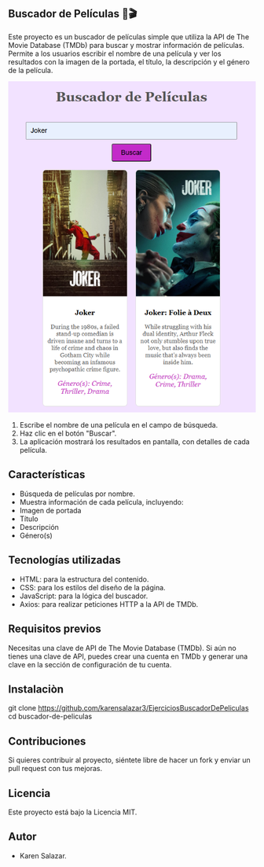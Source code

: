 ## Buscador de Películas 💜🎬
Este proyecto es un buscador de películas simple que utiliza la API de The Movie Database (TMDb) para buscar y mostrar información de películas. Permite a los usuarios escribir el nombre de una película y ver los resultados con la imagen de la portada, el título, la descripción y el género de la película.

![BuscadorDePeliculas](BuscadorDePeliculas.png)

1. Escribe el nombre de una película en el campo de búsqueda.
2. Haz clic en el botón "Buscar".
3. La aplicación mostrará los resultados en pantalla, con detalles de cada película.

## Características
- Búsqueda de películas por nombre.
- Muestra información de cada película, incluyendo:
- Imagen de portada
- Título
- Descripción
- Género(s)
## Tecnologías utilizadas
- HTML: para la estructura del contenido.
- CSS: para los estilos del diseño de la página.
- JavaScript: para la lógica del buscador.
- Axios: para realizar peticiones HTTP a la API de TMDb.
## Requisitos previos
Necesitas una clave de API de The Movie Database (TMDb). Si aún no tienes una clave de API, puedes crear una cuenta en TMDb y generar una clave en la sección de configuración de tu cuenta.

## Instalaciòn
git clone https://github.com/karensalazar3/EjerciciosBuscadorDePeliculas
cd buscador-de-peliculas

## Contribuciones
Si quieres contribuir al proyecto, siéntete libre de hacer un fork y enviar un pull request con tus mejoras.

## Licencia
Este proyecto está bajo la Licencia MIT.

## Autor
- Karen Salazar.